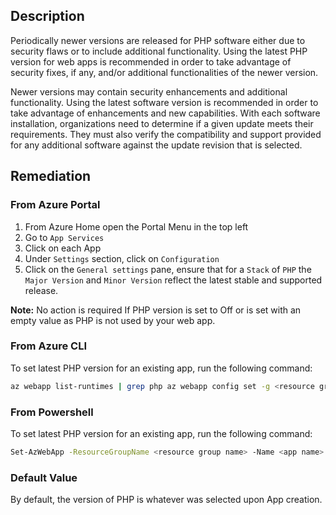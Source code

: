 ## Description

Periodically newer versions are released for PHP software either due to security flaws or to include additional functionality. Using the latest PHP version for web apps is recommended in order to take advantage of security fixes, if any, and/or additional functionalities of the newer version.

Newer versions may contain security enhancements and additional functionality. Using the latest software version is recommended in order to take advantage of enhancements and new capabilities. With each software installation, organizations need to determine if a given update meets their requirements. They must also verify the compatibility and support provided for any additional software against the update revision that is selected.

## Remediation

### From Azure Portal

1. From Azure Home open the Portal Menu in the top left
2. Go to `App Services`
3. Click on each App
4. Under `Settings` section, click on `Configuration`
5. Click on the `General settings` pane, ensure that for a `Stack` of `PHP` the `Major Version` and `Minor Version` reflect the latest stable and supported release.

**Note:** No action is required If PHP version is set to Off or is set with an empty value as PHP is not used by your web app.

### From Azure CLI

To set latest PHP version for an existing app, run the following command:

```bash
az webapp list-runtimes | grep php az webapp config set -g <resource group name> -n <app name> --php-version <"x.y" latest stable/supported version>
```

### From Powershell

To set latest PHP version for an existing app, run the following command:

```bash
Set-AzWebApp -ResourceGroupName <resource group name> -Name <app name> - phpVersion <'x.y' latest stable/supported version>
```

### Default Value

By default, the version of PHP is whatever was selected upon App creation.
